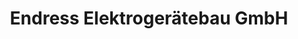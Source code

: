 ---
title: "Endress Elektrogerätebau GmbH"
url: /bempflingen/endress-elektrogeraetebau-gmbh/
shop: Elektronik
---